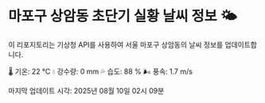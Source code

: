 
# 마포구 상암동 초단기 실황 날씨 정보 🌤️

이 리포지토리는 기상청 API를 사용하여 서울 마포구 상암동의 날씨 정보를 업데이트합니다. 

🌡️ 기온: 22 ℃
💧 강수량: 0 mm
💦 습도: 88 %
🌬️ 풍속: 1.7 m/s

마지막 업데이트 시각: 2025년 08월 10일 02시 09분    
